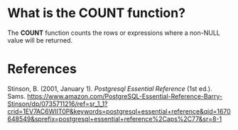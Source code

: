 # What is the COUNT function? 

The **COUNT** function counts the rows or expressions where a non-NULL value will be returned. 



# References 
Stinson, B. (2001, January 1). *Postgresql Essential Reference* (1st ed.). Sams. <https://www.amazon.com/PostgreSQL-Essential-Reference-Barry-Stinson/dp/0735711216/ref=sr_1_1?crid=1EV7AC6WIIT0P&keywords=postgresql+essential+reference&qid=1670648549&sprefix=postgresql+essential+reference%2Caps%2C77&sr=8-1>
